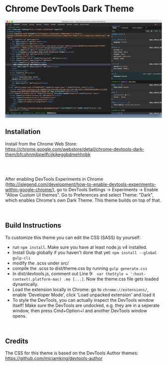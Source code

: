 # Chrome DevTools Dark Theme

![Screenshot 1](screenshot1.png)


## Installation
Install from the Chrome Web Store:  <br/>
https://chrome.google.com/webstore/detail/chrome-devtools-dark-them/bfcohnmjbpeilfcijkjkeggbdmehhnbk
  
<br/>

<br/>

After enabling DevTools Experiments in Chrome (http://islegend.com/development/how-to-enable-devtools-experiments-within-google-chrome/), go to DevTools Settings -> Experiments -> Enable "Allow Custom UI themes". Go to Preferences and select Theme: "Dark", which enables Chrome's own Dark Theme. This theme builds on top of that.

<br/>

## Build Instructions
To customize this theme you can edit the CSS (SASS) by yourself:
- run `npm install`. Make sure you have at least node.js v4 installed.
- Install Gulp globally if you haven't done that yet: `npm install --global gulp-cli`
- modify the .scss under src/
- compile the .scss to dist/theme.css by running `gulp generate.css`
- In dist/devtools.js, comment out Line 9: ` var theStyle = ':host-context(.platform-mac) .mo [...]`. Now the theme.css file gets loaded dynamically.
- Load the extension locally in Chrome: go to `chrome://extensions/`, enable 'Developer Mode', click 'Load unpacked extension' and load it
- To style the DevTools, you can actually inspect the DevTools window itself! Make sure the DevTools are undocked, e.g. they are in a seperate window, then press Cmd+Option+I and another DevTools window opens.

<br/>

## Credits
The CSS for this theme is based on the DevTools Author themes:<br/>
https://github.com/micjamking/devtools-author

